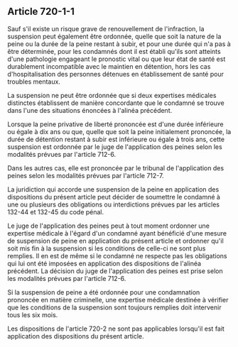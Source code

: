 Article 720-1-1
----
Sauf s'il existe un risque grave de renouvellement de l'infraction, la
suspension peut également être ordonnée, quelle que soit la nature de la peine
ou la durée de la peine restant à subir, et pour une durée qui n'a pas à être
déterminée, pour les condamnés dont il est établi qu'ils sont atteints d'une
pathologie engageant le pronostic vital ou que leur état de santé est
durablement incompatible avec le maintien en détention, hors les cas
d'hospitalisation des personnes détenues en établissement de santé pour troubles
mentaux.

La suspension ne peut être ordonnée que si deux expertises médicales distinctes
établissent de manière concordante que le condamné se trouve dans l'une des
situations énoncées à l'alinéa précédent.

Lorsque la peine privative de liberté prononcée est d'une durée inférieure ou
égale à dix ans ou que, quelle que soit la peine initialement prononcée, la
durée de détention restant à subir est inférieure ou égale à trois ans, cette
suspension est ordonnée par le juge de l'application des peines selon les
modalités prévues par l'article 712-6.

Dans les autres cas, elle est prononcée par le tribunal de l'application des
peines selon les modalités prévues par l'article 712-7.

La juridiction qui accorde une suspension de la peine en application des
dispositions du présent article peut décider de soumettre le condamné à une ou
plusieurs des obligations ou interdictions prévues par les articles 132-44 et
132-45 du code pénal.

Le juge de l'application des peines peut à tout moment ordonner une expertise
médicale à l'égard d'un condamné ayant bénéficié d'une mesure de suspension de
peine en application du présent article et ordonner qu'il soit mis fin à la
suspension si les conditions de celle-ci ne sont plus remplies. Il en est de
même si le condamné ne respecte pas les obligations qui lui ont été imposées en
application des dispositions de l'alinéa précédent. La décision du juge de
l'application des peines est prise selon les modalités prévues par l'article
712-6.

Si la suspension de peine a été ordonnée pour une condamnation prononcée en
matière criminelle, une expertise médicale destinée à vérifier que les
conditions de la suspension sont toujours remplies doit intervenir tous les six
mois.

Les dispositions de l'article 720-2 ne sont pas applicables lorsqu'il est fait
application des dispositions du présent article.
